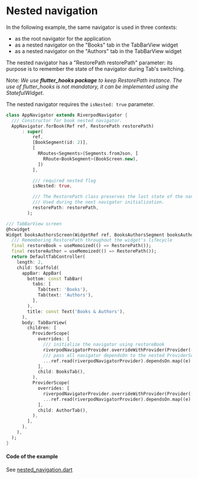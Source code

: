# Nested navigation

In the following example, the same navigator is used in three contexts:
- as the root navigator for the application
- as a nested navigator on the "Books" tab in the TabBarView widget
- as a nested navigator on the "Authors" tab in the TabBarView widget

The nested navigator has a "RestorePath restorePath" parameter: its purpose is to remember the state of the navigator during Tab's switching.

Note: *We use **flutter_hooks package** to keep RestorePath instance. The use of flutter_hooks is not mandatory, it can be implemented using the StatefulWidget*.

The nested navigator requires the ```isNested: true``` parameter.

```dart
class AppNavigator extends RiverpodNavigator {
  /// Constructor for book nested navigator.
  AppNavigator.forBook(Ref ref, RestorePath restorePath)
      : super(
          ref,
          [BookSegment(id: 2)],
          [
            RRoutes<Segments>(Segments.fromJson, [
              RRoute<BookSegment>(BookScreen.new),
            ])
          ],

          /// required nested flag
          isNested: true,

          /// The RestorePath class preserves the last state of the navigator.
          /// Used during the next navigator initialization.
          restorePath: restorePath,
        );

```

```dart
/// TabBarView screen
@hcwidget
Widget booksAuthorsScreen(WidgetRef ref, BooksAuthorsSegment booksAuthorsSegment) {
  /// Remembering RestorePath throughout the widget's lifecycle
  final restoreBook = useMemoized(() => RestorePath());
  final restoreAuthor = useMemoized(() => RestorePath());
  return DefaultTabController(
    length: 2,
    child: Scaffold(
      appBar: AppBar(
        bottom: const TabBar(
          tabs: [
            Tab(text: 'Books'),
            Tab(text: 'Authors'),
          ],
        ),
        title: const Text('Books & Authors'),
      ),
      body: TabBarView(
        children: [
          ProviderScope(
            overrides: [
              /// initialize the navigator using restoreBook
              riverpodNavigatorProvider.overrideWithProvider(Provider((ref) => AppNavigator.forBook(ref, restoreBook))),
              /// pass all navigator dependsOn to the nested ProviderScope
              ...ref.read(riverpodNavigatorProvider).dependsOn.map((e) => e as Override).toList(),
            ],
            child: BooksTab(),
          ),
          ProviderScope(
            overrides: [
              riverpodNavigatorProvider.overrideWithProvider(Provider((ref) => AppNavigator.forAuthor(ref, restoreAuthor))),
              ...ref.read(riverpodNavigatorProvider).dependsOn.map((e) => e as Override).toList(),
            ],
            child: AuthorTab(),
          ),
        ],
      ),
    ),
  );
}
```

#### Code of the example

See [nested_navigation.dart](https://github.com/PavelPZ/riverpod_navigator/blob/main/examples/doc/lib/src/nested_navigation.dart)
